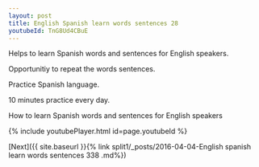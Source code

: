 ```yaml
---
layout: post
title: English Spanish learn words sentences 28 
youtubeId: TnG8Ud4CBuE
---
```

 
 
Helps to learn Spanish words and sentences for English speakers.

Opportunitiy to repeat the words sentences. 

Practice Spanish language. 
 
10 minutes practice every day. 
 
How to learn Spanish words and sentences for English speakers 
 
{% include youtubePlayer.html id=page.youtubeId %}
 
 
[Next]({{ site.baseurl }}{% link  split1/_posts/2016-04-04-English spanish learn words sentences 338 .md%})
 
